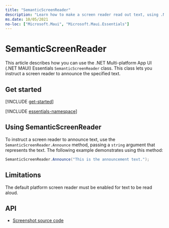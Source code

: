 ```yaml
---
title: "SemanticScreenReader"
description: "Learn how to make a screen reader read out text, using .NET MAUI. The SemanticScreenReader class in Microsoft.Maui.Essentials namespace is used to instruct a screen reader to announce the specified text."
ms.date: 10/05/2021
no-loc: ["Microsoft.Maui", "Microsoft.Maui.Essentials"]
---
```


# SemanticScreenReader

This article describes how you can use the .NET Multi-platform App UI (.NET MAUI) Essentials `SemanticScreenReader` class. This class lets you instruct a screen reader to announce the specified text.

## Get started

[!INCLUDE [get-started](../includes/get-started.md)]

[!INCLUDE [essentials-namespace](../includes/essentials-namespace.md)]

## Using SemanticScreenReader

To instruct a screen reader to announce text, use the `SemanticScreenReader.Announce` method, passing a `string` argument that represents the text. The following example demonstrates using this method:

```csharp
SemanticScreenReader.Announce("This is the announcement text.");
```

## Limitations

The default platform screen reader must be enabled for text to be read aloud.

<!-- Todo: insert link to relevant section of accessibility doc that discusses enabling screen readers. -->

## API

- [Screenshot source code](https://github.com/dotnet/maui/tree/main/src/Essentials/src/SemanticScreenReader)
<!-- - [Screenshot API documentation](xref:Microsoft.Maui.Essentials.SemanticScreenReader)-->
